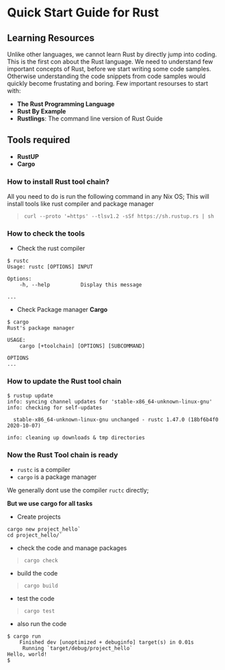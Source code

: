 # Quick Start Guide for Rust

## Learning Resources
Unlike other languages, we cannot learn Rust by directly jump into coding. 
This is the first con about the Rust language.
We need to understand few important concepts of Rust, before we start writing some code samples. Otherwise understanding the code snippets from code samples would quickly become frustating and boring. 
Few important resourses to start with:
* **The Rust Programming Language**
* **Rust By Example**
* **Rustlings**: The command line version of Rust Guide

## Tools required
* **RustUP**
* **Cargo**

### How to install Rust tool chain?
All you need to do is run the following command in any Nix OS; This will install tools like rust compiler and package manager

> ```curl --proto '=https' --tlsv1.2 -sSf https://sh.rustup.rs | sh```

### How to check the tools
* Check the rust compiler

```
$ rustc
Usage: rustc [OPTIONS] INPUT

Options:
    -h, --help          Display this message

...

```


* Check Package manager **Cargo**

```
$ cargo
Rust's package manager

USAGE:
    cargo [+toolchain] [OPTIONS] [SUBCOMMAND]

OPTIONS
...
```

### How to update the Rust tool chain

```
$ rustup update
info: syncing channel updates for 'stable-x86_64-unknown-linux-gnu'
info: checking for self-updates

  stable-x86_64-unknown-linux-gnu unchanged - rustc 1.47.0 (18bf6b4f0 2020-10-07)

info: cleaning up downloads & tmp directories
```

### Now the Rust Tool chain is ready
* `rustc` is a compiler
* `cargo` is a package manager

We generally dont use the compiler `ructc` directly; 

**But we use cargo for all tasks**
* Create projects

```
cargo new project_hello`
cd project_hello/`
```

* check the code and manage packages
> `cargo check`

* build the code
> `cargo build`

* test the code
> `cargo test`

* also run the code
```
$ cargo run
    Finished dev [unoptimized + debuginfo] target(s) in 0.01s
     Running `target/debug/project_hello`
Hello, world!
$
```
